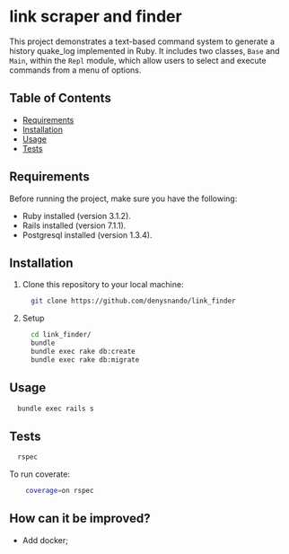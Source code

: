 # link scraper and finder

This project demonstrates a text-based command system to generate a history quake_log implemented in Ruby. It includes two classes, `Base` and `Main`, within the `Repl` module, which allow users to select and execute commands from a menu of options.

## Table of Contents

- [Requirements](#requirements)
- [Installation](#installation)
- [Usage](#usage)
- [Tests](#Tests)

## Requirements

Before running the project, make sure you have the following:

- Ruby installed (version 3.1.2).
- Rails installed (version 7.1.1).
- Postgresql installed (version 1.3.4).

## Installation

1. Clone this repository to your local machine:

   ```bash
     git clone https://github.com/denysnando/link_finder
   ```
2. Setup
   ```bash
     cd link_finder/
     bundle
     bundle exec rake db:create
     bundle exec rake db:migrate
   ```

## Usage
  ```bash
    bundle exec rails s
  ```

## Tests
  ```bash
    rspec
  ```

To run coverate:
```bash
    coverage=on rspec
  ```

## How can it be improved?
- Add docker;
